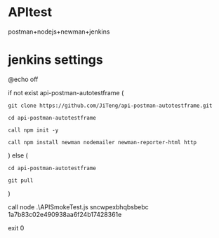 # APItest
postman+nodejs+newman+jenkins
# jenkins settings
@echo off

if not exist api-postman-autotestframe (

    git clone https://github.com/JiTeng/api-postman-autotestframe.git
    
    cd api-postman-autotestframe
    
    call npm init -y
    
    call npm install newman nodemailer newman-reporter-html http
    
) else (

    cd api-postman-autotestframe
    
    git pull
    
)

call node .\APISmokeTest.js sncwpexbhqbsbebc 1a7b83c02e490938aa6f24b17428361e

exit 0
